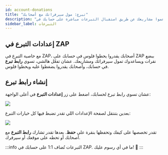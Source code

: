 ```yaml
---
id: account-donations
title: "تبرع: مول سيرفراتك مع أصحابك"
description: "اكتشف كيف تخلي أصحابك يدعموا مشاريعك عن طريق استقبال التبرعات مباشرة على حسابك في ZAP → تعلّم أكثر الآن"
sidebar_label: التبرعات
---
```


## إعدادات التبرع في ZAP

مع خاصية التبرع في ZAP، أصحابك يقدروا يحطوا فلوس في حسابك على ZAP ببضع نقرات ويساعدوك تمول سيرفراتك ومشاريعك. عشان تفعّل هالشي، تسوي **رابط تبرع** في حسابك، وأصحابك يقدروا يضغطوا عليه ويحطوا فلوس.

## إنشاء رابط تبرع

عشان تسوي رابط تبرع لحسابك، اضغط على زر **إعدادات التبرع** في أعلى الواجهة:

![](https://screensaver01.zap-hosting.com/index.php/s/9CA7ibPk8cWfP5R/preview)

بعدين بتنتقل لصفحة الإعدادات اللي تقدر تضبط فيها كل خيارات التبرع:

![](https://screensaver01.zap-hosting.com/index.php/s/7S75qTFGQjGp3jS/preview)

تقدر تخصصها على كيفك وتحفظها بنقرة على **حفظ**.
بعدها تقدر تشارك **رابط التبرع** مع أصحابك أو تحطه على موقعك أو سيرفرك.

:::info
التبرعات تُضاف 1:1 على حسابك في ZAP. ما في أي رسوم عليك! 🙂
:::